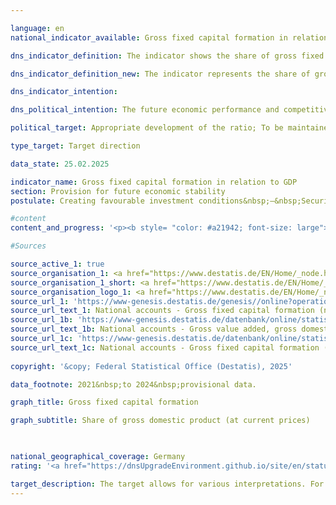 ```yaml
---

language: en        
national_indicator_available: Gross fixed capital formation in relation to GDP        

dns_indicator_definition: The indicator shows the share of gross fixed capital formation relative to nominal gross domestic product (which means at current prices). This share is also referred to as the investment ratio. The level of gross fixed capital formation includes additions (that is, acquisitions less disposals without taking into account consumption of fixed capital) of fixed assets by resident economic units. Fixed assets are produced assets that are designed for repeated or continuous use in production processes for longer than a year. These include buildings and structures (dwellings, other buildings and structures), equipment (machinery, vehicles, tools including weapons systems) and other assets (intellectual property such as investments in research and development, computer software and databases, entertainment, literary or artistic originals, mineral exploration and evaluation as well as animal resources and tree, crop and plant resources). Also included are improvements on existing stocks of fixed assets that lead to a significant increase in the value of an asset and/or prolong its useful life.        

dns_indicator_definition_new: The indicator represents the share of gross fixed capital formation in nominal gross domestic product (<abbr title="Gross domestic product" tabindex="0">GDP</abbr>), <abbr title="that is to say (id est)" tabindex="0">i.e.</abbr> in current prices (in per cent). This share is also referred to as the investment ratio. Gross fixed capital formation comprises the acquisition (<abbr title="that is to say (id est)" tabindex="0">i.e.</abbr> acquisitions less disposals, excluding depreciation) of fixed assets by resident economic units. Fixed assets are produced assets that are intended to be used repeatedly or continuously in the production process for more than one year. These include buildings (residential, non-residential), equipment (machinery, vehicles, equipment including military weapon systems) and other assets (livestock and crops as well as intellectual property such as investments in research and development, software and databases, copyrights and exploratory drilling). Significant improvements to existing fixed assets are also included.        

dns_indicator_intention:         

dns_political_intention: The future economic performance and competitiveness of an economy depend crucially on the investments made by companies and the state.        

political_target: Appropriate development of the ratio; To be maintained until 2030        

type_target: Target direction        

data_state: 25.02.2025        

indicator_name: Gross fixed capital formation in relation to GDP        
section: Provision for future economic stability        
postulate: Creating favourable investment conditions&nbsp;–&nbsp;Securing long-term prosperity        

#content         
content_and_progress: '<p><b style= "color: #a21942; font-size: large">8.3&nbsp;Gross fixed capital formation in relation to GDP</b><br><br>The investment ratio is considered a key economic indicator for future economic development. It represents the ratio of gross fixed capital formation to gross domestic product (<abbr title="Gross domestic product" tabindex="0">GDP</abbr>).<br><br>Gross fixed capital formation comprises the value of assets acquired or constructed by domestic economic units for use in the production process for more than one year. It consists of equipment (machinery and equipment, including military weapons systems), buildings (residential and non-residential), and other assets (largely consisting of research and development, software, and databases). Impairment of equipment and assets is not taken into account.<br><br>The investment ratio is calculated by the Federal Statistical Office within the framework of national accounts (SNA) according to internationally harmonized standards&nbsp;–&nbsp;in particular on the basis of the European System of National and Regional Accounts (<abbr title="European System of National and Regional Accounts" tabindex="0">ESA</abbr>).<br><br>At the beginning of the 1990s, the investment ratio was just under 25%, but within about ten years it fell to its current low of 18.8&nbsp;%. Since 2009, the investment ratio has grown moderately and relatively steadily until 2022. Between 2022&nbsp;and 2024, the ratio declined comparatively significantly and, according to preliminary data, was most recently at 20.9&nbsp;%. Gross fixed capital formation totaled 898&nbsp;billion euros in 2024, of which 126&nbsp;billion euros was attributable to the government sector and 772&nbsp;billion euros to the non-government sector.<br><br>While construction investments have consistently accounted for around 50&nbsp;% of investments since 1991, the shares of equipment and other investments have changed significantly: While 40&nbsp;% of investments were made in capital goods in 1991, this share fell to 29&nbsp;% by 2024. During the same period, the share of investments in research and development as well as in software and databases rose from 11&nbsp;% to 19&nbsp;%.<br><br>In addition to the breakdown by product groups, gross fixed capital formation can also be broken down by the economic sectors in which the investments were made. The smallest share in 2023&nbsp;was recorded in agriculture, forestry, and fishing, at 1.4&nbsp;%. Manufacturing accounted for approximately 22&nbsp;% of investments (1991: over 28&nbsp;%). The remaining 76% was invested in the services sector (1991: 70&nbsp;%). Within the services sector, real estate and housing was the most strongly represented, accounting for 33&nbsp;% of the total.<br><br>Despite rising nominal investment, Germany remains weak in terms of investment by international standards. Since 1996, the investment rate has consistently been below the average of the Organisation for Economic Co-operation and Development (<abbr title="Organisation for Economic Co-operation and Development" tabindex="0">OECD</abbr>), which was 22.4&nbsp;% in 2023.</p>'                

#Sources        

source_active_1: true
source_organisation_1: <a href="https://www.destatis.de/EN/Home/_node.html" target="_blank">Federal Statistical Office</a>
source_organisation_1_short: <a href="https://www.destatis.de/EN/Home/_node.html" target="_blank">Federal Statistical Office</a>
source_organisation_logo_1: <a href="https://www.destatis.de/EN/Home/_node.html" target="_blank"><img src="https://dnsTestEnvironment.github.io/dns-indicators/public/OrgImgEn/destatis.png" alt="Federal Statistical Office" title=" Click here to visit the homepage of the organizationFederal Statistical Office" style="height:60px; width:148px; border:transparent"/></a>
source_url_1: 'https://www-genesis.destatis.de/genesis//online?operation=table&code=81000-0023&bypass=true&levelindex=0&levelid=1660823284613&language=en'
source_url_text_1: National accounts - Gross fixed capital formation (nominal/price-adjusted)&nbsp;–&nbsp;GENESIS online 81000-0023
source_url_1b: 'https://www-genesis.destatis.de/datenbank/online/statistic/81000/table/81000-0001'
source_url_text_1b: National accounts - Gross value added, gross domestic product (nominal/price-adjusted)&nbsp;–&nbsp;GENESIS online 81000-0001
source_url_1c: 'https://www-genesis.destatis.de/datenbank/online/statistic/81000/table/81000-0129'
source_url_text_1c: National accounts - Gross fixed capital formation (nominal/price-adjusted)&nbsp;–&nbsp;GENESIS online 81000-0129
        
copyright: '&copy; Federal Statistical Office (Destatis), 2025'        

data_footnote: 2021&nbsp;to 2024&nbsp;provisional data.        

graph_title: Gross fixed capital formation        

graph_subtitle: Share of gross domestic product (at current prices)        

                

national_geographical_coverage: Germany        
rating: '<a href="https://dnsUpgradeEnvironment.github.io/site/en/status"><img src="https://sdg-indikatoren.de/public/Wettersymbole/Blitz.png" title="In 2024 neither the average value nor the last change pointed in the right direction." alt="Weathersymbol: Thuder strom"/></a> Data state: 02.25.2025'        

target_description: The target allows for various interpretations. For the assessment of the indicator carried out here, it is assumed that the ratio of gross fixed capital formation to gross domestic product should increase.<br><br><br>Based on the formulation of the target, it is not relevant for the assessment of the indicator whether the increase is achieved by an increase in the numerator or a reduction in the denominator. The values of indicator 8.3&nbsp;fell both in 2024&nbsp;and on average between 2019&nbsp;and 2024, <abbr title="that is to say (id est)" tabindex="0">i.e.</abbr> the values did not develop in the desired direction. Indicator 8.3&nbsp;is rated as "Thunderstorm" for the year 2024.        
---
```


